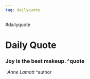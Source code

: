 ```yaml
---
tag: dailyquote
---
```


#dailyquote

# Daily Quote

### Joy is the best makeup. ^quote
*-Anne Lamott* ^author
